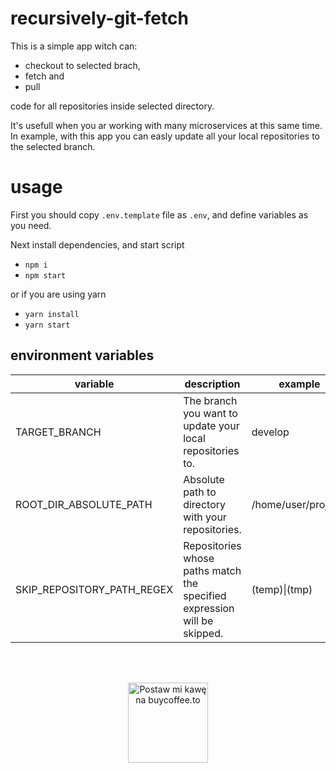 # recursively-git-fetch

This is a simple app witch can:
- checkout to selected brach,
- fetch and
- pull

code for all repositories inside selected directory.

It's usefull when you ar working with many microservices at this same time. In example, with this app you can easly update all your local repositories to the selected branch.

# usage
First you should copy `.env.template` file as `.env`, and define variables as you need.

Next install dependencies, and start script
- `npm i`
- `npm start`

or if you are using yarn
- `yarn install`
- `yarn start`

## environment variables
|variable|description|example|
|-|-|-|
| TARGET_BRANCH | The branch you want to update your local repositories to. | develop |
|ROOT_DIR_ABSOLUTE_PATH | Absolute path to directory with your repositories. | /home/user/projects |
|SKIP_REPOSITORY_PATH_REGEX | Repositories whose paths match the specified expression will be skipped. | (temp)\|(tmp) |

<div style="text-align:center; margin-top:64px">
<a href="https://buycoffee.to/poohpatine" target="_blank"><img src="https://buycoffee.to/btn/buycoffeeto-btn-primary.svg" style="width: 128px" alt="Postaw mi kawę na buycoffee.to"></a>
</div>